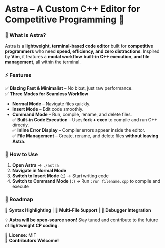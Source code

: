 # **Astra – A Custom C++ Editor for Competitive Programming** 🚀  

### **🔹 What is Astra?**  
Astra is a **lightweight, terminal-based code editor** built for **competitive programmers** who need **speed, efficiency, and zero distractions**. Inspired by **Vim**, it features a **modal workflow, built-in C++ execution, and file management**, all within the terminal.  

### **⚡ Features**  
✅ **Blazing Fast & Minimalist** – No bloat, just raw performance.  
✅ **Three Modes for Seamless Workflow**  
   - **Normal Mode** – Navigate files quickly.  
   - **Insert Mode** – Edit code smoothly.  
   - **Command Mode** – Run, compile, rename, and delete files.  
✅ **Built-in Code Execution** – Uses **fork + exec** to compile and run C++ directly.  
✅ **Inline Error Display** – Compiler errors appear inside the editor.  
✅ **File Management** – Create, rename, and delete files **without leaving Astra**.  

### **🔧 How to Use**  
1. **Open Astra** → `./astra`  
2. **Navigate in Normal Mode**  
3. **Switch to Insert Mode** (`i`) → Start writing code  
4. **Switch to Command Mode** (`:`) → Run `:run filename.cpp` to compile and execute  

### **🎯 Roadmap**  
🚀 **Syntax Highlighting** | 🚀 **Multi-File Support** | 🚀 **Debugger Integration**  

💡 **Astra will be open-source soon!** Stay tuned and contribute to the future of **lightweight CP coding**.  

📌 **License:** MIT  
📌 **Contributors Welcome!**  
